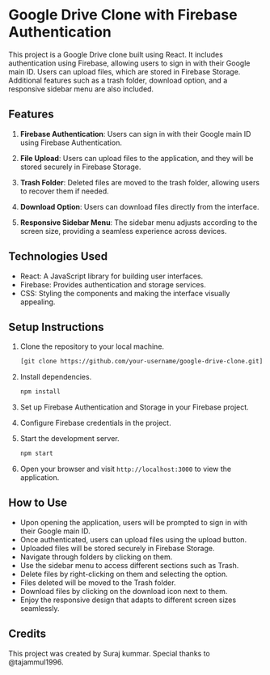 # Google Drive Clone with Firebase Authentication

This project is a Google Drive clone built using React. It includes authentication using Firebase, allowing users to sign in with their Google main ID. Users can upload files, which are stored in Firebase Storage. Additional features such as a trash folder, download option, and a responsive sidebar menu are also included.

## Features

1. **Firebase Authentication**: Users can sign in with their Google main ID using Firebase Authentication.

2. **File Upload**: Users can upload files to the application, and they will be stored securely in Firebase Storage.

3. **Trash Folder**: Deleted files are moved to the trash folder, allowing users to recover them if needed.

4. **Download Option**: Users can download files directly from the interface.

5. **Responsive Sidebar Menu**: The sidebar menu adjusts according to the screen size, providing a seamless experience across devices.

## Technologies Used

- React: A JavaScript library for building user interfaces.
- Firebase: Provides authentication and storage services.
- CSS: Styling the components and making the interface visually appealing.

## Setup Instructions

1. Clone the repository to your local machine.
   ```bash
   [git clone https://github.com/your-username/google-drive-clone.git](https://github.com/surajj2024/googleDrive.git)
   ```


2. Install dependencies.
   ```bash
   npm install
   ```

3. Set up Firebase Authentication and Storage in your Firebase project.

4. Configure Firebase credentials in the project.

5. Start the development server.
   ```bash
   npm start
   ```

6. Open your browser and visit `http://localhost:3000` to view the application.

## How to Use

- Upon opening the application, users will be prompted to sign in with their Google main ID.
- Once authenticated, users can upload files using the upload button.
- Uploaded files will be stored securely in Firebase Storage.
- Navigate through folders by clicking on them.
- Use the sidebar menu to access different sections such as Trash.
- Delete files by right-clicking on them and selecting the option.
- Files deleted will be moved to the Trash folder.
- Download files by clicking on the download icon next to them.
- Enjoy the responsive design that adapts to different screen sizes seamlessly.

## Credits

This project was created by Suraj kummar. Special thanks to @tajammul1996.

